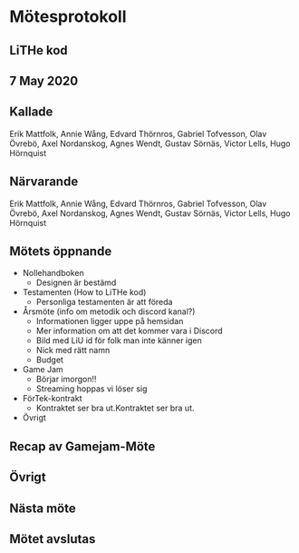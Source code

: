 # Mötesprotokoll

## LiTHe kod

## 7 May 2020

## Kallade
Erik Mattfolk, Annie Wång, Edvard Thörnros, Gabriel Tofvesson, Olav Övrebö, Axel Nordanskog, Agnes Wendt, Gustav Sörnäs, Victor Lells, Hugo Hörnquist

## Närvarande
Erik Mattfolk, Annie Wång, Edvard Thörnros, Gabriel Tofvesson, Olav Övrebö, Axel Nordanskog, Agnes Wendt, Gustav Sörnäs, Victor Lells, Hugo Hörnquist

## Mötets öppnande

- Nollehandboken
    - Designen är bestämd
- Testamenten (How to LiTHe kod)
    - Personliga testamenten är att föreda
- Årsmöte (info om metodik och discord kanal?)
    - Informationen ligger uppe på hemsidan
    - Mer information om att det kommer vara i Discord
    - Bild med LiU id för folk man inte känner igen
    - Nick med rätt namn
    - Budget
- Game Jam
    - Börjar imorgon!!
    - Streaming hoppas vi löser sig
- FörTek-kontrakt
    - Kontraktet ser bra ut.Kontraktet ser bra ut.
- Övrigt

## Recap av Gamejam-Möte


## Övrigt

## Nästa möte

## Mötet avslutas

